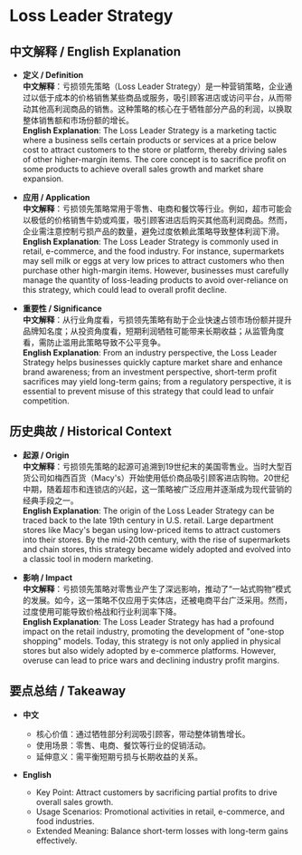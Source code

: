 # Loss Leader Strategy

## 中文解释 / English Explanation

* **定义 / Definition**  
  **中文解释**：亏损领先策略（Loss Leader Strategy）是一种营销策略，企业通过以低于成本的价格销售某些商品或服务，吸引顾客进店或访问平台，从而带动其他高利润商品的销售。这种策略的核心在于牺牲部分产品的利润，以换取整体销售额和市场份额的增长。  
  **English Explanation**: The Loss Leader Strategy is a marketing tactic where a business sells certain products or services at a price below cost to attract customers to the store or platform, thereby driving sales of other higher-margin items. The core concept is to sacrifice profit on some products to achieve overall sales growth and market share expansion.

* **应用 / Application**  
  **中文解释**：亏损领先策略常用于零售、电商和餐饮等行业。例如，超市可能会以极低的价格销售牛奶或鸡蛋，吸引顾客进店后购买其他高利润商品。然而，企业需注意控制亏损产品的数量，避免过度依赖此策略导致整体利润下滑。  
  **English Explanation**: The Loss Leader Strategy is commonly used in retail, e-commerce, and the food industry. For instance, supermarkets may sell milk or eggs at very low prices to attract customers who then purchase other high-margin items. However, businesses must carefully manage the quantity of loss-leading products to avoid over-reliance on this strategy, which could lead to overall profit decline.

* **重要性 / Significance**  
  **中文解释**：从行业角度看，亏损领先策略有助于企业快速占领市场份额并提升品牌知名度；从投资角度看，短期利润牺牲可能带来长期收益；从监管角度看，需防止滥用此策略导致不公平竞争。  
  **English Explanation**: From an industry perspective, the Loss Leader Strategy helps businesses quickly capture market share and enhance brand awareness; from an investment perspective, short-term profit sacrifices may yield long-term gains; from a regulatory perspective, it is essential to prevent misuse of this strategy that could lead to unfair competition.

## 历史典故 / Historical Context

* **起源 / Origin**  
  **中文解释**：亏损领先策略的起源可追溯到19世纪末的美国零售业。当时大型百货公司如梅西百货（Macy's）开始使用低价商品吸引顾客进店购物。20世纪中期，随着超市和连锁店的兴起，这一策略被广泛应用并逐渐成为现代营销的经典手段之一。  
  **English Explanation**: The origin of the Loss Leader Strategy can be traced back to the late 19th century in U.S. retail. Large department stores like Macy's began using low-priced items to attract customers into their stores. By the mid-20th century, with the rise of supermarkets and chain stores, this strategy became widely adopted and evolved into a classic tool in modern marketing.

* **影响 / Impact**  
  **中文解释**：亏损领先策略对零售业产生了深远影响，推动了“一站式购物”模式的发展。如今，这一策略不仅应用于实体店，还被电商平台广泛采用。然而，过度使用可能导致价格战和行业利润率下降。  
  **English Explanation**: The Loss Leader Strategy has had a profound impact on the retail industry, promoting the development of "one-stop shopping" models. Today, this strategy is not only applied in physical stores but also widely adopted by e-commerce platforms. However, overuse can lead to price wars and declining industry profit margins.

## 要点总结 / Takeaway

* **中文**  
  - 核心价值：通过牺牲部分利润吸引顾客，带动整体销售增长。  
  - 使用场景：零售、电商、餐饮等行业的促销活动。  
  - 延伸意义：需平衡短期亏损与长期收益的关系。

* **English**  
  - Key Point: Attract customers by sacrificing partial profits to drive overall sales growth.  
  - Usage Scenarios: Promotional activities in retail, e-commerce, and food industries.  
  - Extended Meaning: Balance short-term losses with long-term gains effectively.